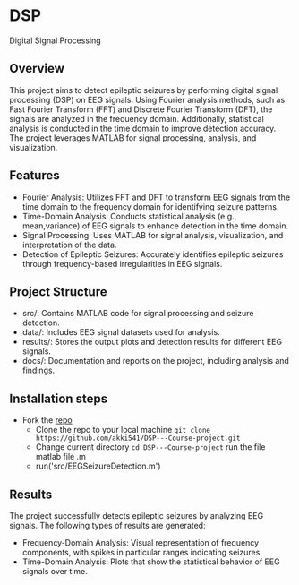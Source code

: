# DSP
Digital Signal Processing

## Overview
This project aims to detect epileptic seizures by performing digital signal
processing (DSP) on EEG signals. Using Fourier analysis methods, such as Fast
Fourier Transform (FFT) and Discrete Fourier Transform (DFT), the signals are 
analyzed in the frequency domain. Additionally, statistical analysis is 
conducted in the time domain to improve detection accuracy. The project 
leverages MATLAB for signal processing, analysis, and visualization.

## Features
 - Fourier Analysis: Utilizes FFT and DFT to transform EEG signals from the   time domain to the frequency domain for identifying seizure patterns.
 - Time-Domain Analysis: Conducts statistical analysis (e.g., mean,variance)  of EEG signals to enhance detection in the time domain.
 - Signal Processing: Uses MATLAB for signal analysis, visualization, and     interpretation of the data.
 - Detection of Epileptic Seizures: Accurately identifies epileptic seizures  through frequency-based irregularities in EEG signals.


## Project Structure
- src/: Contains MATLAB code for signal processing and seizure detection.
- data/: Includes EEG signal datasets used for analysis.
- results/: Stores the output plots and detection results for different EEG signals.
- docs/: Documentation and reports on the project, including analysis and findings.


## Installation steps

 - Fork the [repo](https://github.com/akki541/DSP---Course-project.git)
   - Clone the repo to your local machine `git clone https://github.com/akki541/DSP---Course-project.git`
   - Change current directory `cd DSP---Course-project`
 run the file matlab file .m
   - run('src/EEGSeizureDetection.m')


## Results
The project successfully detects epileptic seizures by analyzing EEG signals. The following types of results are generated:

 - Frequency-Domain Analysis: Visual representation of frequency components,  with spikes in particular ranges indicating seizures.
 - Time-Domain Analysis: Plots that show the statistical behavior of EEG signals over time.
